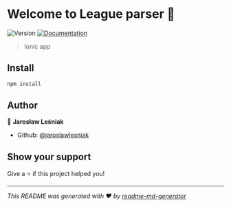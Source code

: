 # Welcome to League parser 👋
![Version](https://img.shields.io/badge/version-1.1.0-blue.svg?cacheSeconds=2592000)
[![Documentation](https://img.shields.io/badge/documentation-yes-brightgreen.svg)](s)

> Ionic app

## Install

```sh
npm install
```

## Author

👤 **Jarosław Leśniak**

* Github: [@jaroslawlesniak](https://github.com/jaroslawlesniak)

## Show your support

Give a ⭐️ if this project helped you!


***
_This README was generated with ❤️ by [readme-md-generator](https://github.com/kefranabg/readme-md-generator)_